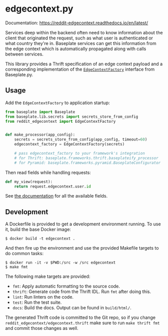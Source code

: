 # edgecontext.py

Documentation: https://reddit-edgecontext.readthedocs.io/en/latest/

Services deep within the backend often need to know information about the
client that originated the request, such as what user is authenticated or what
country they're in. Baseplate services can get this information from the edge
context which is automatically propagated along with calls between services.

This library provides a Thrift specification of an edge context payload and a
corresponding implementation of the [`EdgeContextFactory`] interface from
Baseplate.py.

[`EdgeContextFactory`]: https://baseplate.readthedocs.io/en/latest/api/baseplate/lib/edgecontext.html

## Usage

Add the `EdgeContextFactory` to application startup:

```python
from baseplate import Baseplate
from baseplate.lib.secrets import secrets_store_from_config
from reddit_edgecontext import EdgeContextFactory


def make_processor(app_config):
    secrets = secrets_store_from_config(app_config, timeout=60)
    edgecontext_factory = EdgeContextFactory(secrets)

    # pass edgecontext_factory to your framework's integration
    # for Thrift: baseplate.frameworks.thrift.baseplateify_processor
    # for Pyramid: baseplate.frameworks.pyramid.BaseplateConfigurator
```

Then read fields while handling requests:

```python
def my_view(request):
    return request.edgecontext.user.id
```

See [the documentation] for all the available fields.

[the documentation]: https://reddit-edgecontext.readthedocs.io/en/latest/

## Development

A Dockerfile is provided to get a development environment running. To use it,
build the base Docker image:

```console
$ docker build -t edgecontext .
```

And then fire up the environment and use the provided Makefile targets to do
common tasks:

```console
$ docker run -it -v $PWD:/src -w /src edgecontext
$ make fmt
```

The following make targets are provided:

* `fmt`: Apply automatic formatting to the source code.
* `thrift`: Generate code from the Thrift IDL. Run `fmt` after doing this.
* `lint`: Run linters on the code.
* `test`: Run the test suite.
* `docs`: Build the docs. Output can be found in `build/html/`.

The generated Thrift code is committed to the Git repo, so if you change
`reddit_edgecontext/edgecontext.thrift` make sure to run `make thrift fmt` and
commit those changes as well.
